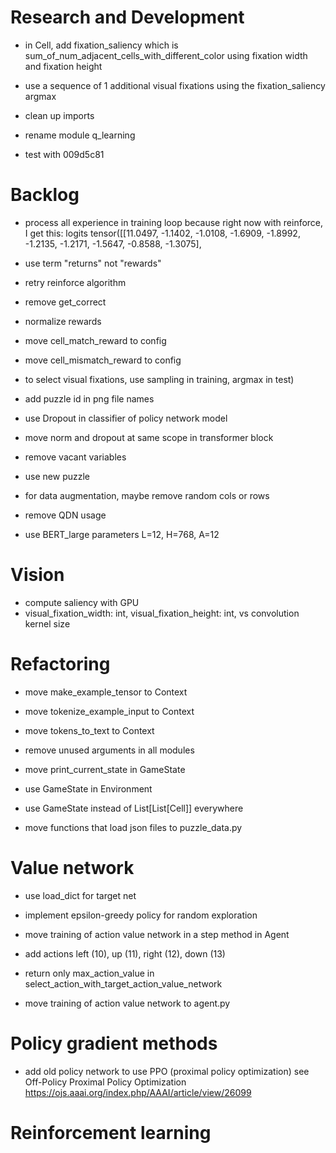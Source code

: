 # Research and Development

- in Cell, add fixation_saliency which is sum_of_num_adjacent_cells_with_different_color using fixation width and fixation height

- use a sequence of 1 additional visual fixations using the fixation_saliency argmax 

- clean up imports
- rename module q_learning
- test with 009d5c81

# Backlog

- process all experience in training loop because right now with reinforce, I get this:
logits tensor([[11.0497, -1.1402, -1.0108, -1.6909, -1.8992, -1.2135, -1.2171, -1.5647,
         -0.8588, -1.3075],
- use term "returns" not "rewards"

- retry reinforce algorithm
- remove get_correct

- normalize rewards
- move cell_match_reward to config
- move cell_mismatch_reward to config

- to select visual fixations, use sampling in training, argmax in test)




- add puzzle id in png file names

- use Dropout in classifier of policy network model
- move norm and dropout at same scope in transformer block

- remove vacant variables
- use new puzzle

- for data augmentation, maybe remove random cols or rows
- remove QDN usage
- use BERT_large parameters L=12, H=768, A=12

# Vision

- compute saliency with GPU
- visual_fixation_width: int, visual_fixation_height: int, vs convolution kernel size

# Refactoring

- move make_example_tensor to Context
- move tokenize_example_input to Context
- move tokens_to_text to Context

- remove unused arguments in all modules
- move print_current_state in GameState
- use GameState in Environment
- use GameState instead of List[List[Cell]] everywhere

- move functions that load json files to puzzle_data.py

# Value network

- use load_dict for target net
- implement epsilon-greedy policy for random exploration

- move training of action value network in a step method in Agent
- add actions left (10), up (11), right (12), down (13)
- return only max_action_value in select_action_with_target_action_value_network

- move training of action value network to agent.py

# Policy gradient methods

- add old policy network to use PPO (proximal policy optimization)
    see Off-Policy Proximal Policy Optimization
        https://ojs.aaai.org/index.php/AAAI/article/view/26099

# Reinforcement learning

